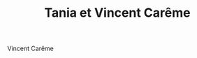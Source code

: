 ﻿---
title:  Tania et Vincent Carême
huis:   Dom. Vincent Careme
regio:  A.O.C. Vouvray
photo:  careme.jpg
layout: wijnhuis 

wijnen:
    - naam:  Cuvée T'12
      ref:   
      app:   A.O.C. Vouvray
      type:  Blanc mousseux
      cep:   Chenin blanc
      prijs: €11.75
    
    - naam:  Brut'12
      ref:   
      app:   A.O.C. Vouvray
      type:  Blanc mousseux
      cep:   Chenin blanc
      prijs: €13.95
    
    - naam:  Cuvée Ancestrale'10
      ref:   
      app:   A.O.C. Vouvray
      type:  Blanc mousseux
      cep:   Chenin blanc
      prijs: €14.27
      
    - naam:  Cuvée Ancestrale'11
      ref:   
      app:   A.O.C. Vouvray
      type:  Blanc mousseux
      cep:   Chenin blanc
      prijs: €14.27
      
    - naam:  Spring'13
      ref:   
      app:   A.O.C. Vouvray
      type:  Blanc sec
      cep:   Chenin blanc
      prijs: €9.38
      
    - naam:  Spring'14
      ref:   
      app:   A.O.C. Vouvray
      type:  Blanc sec
      cep:   Chenin blanc
      prijs: €9.38
      
    - naam:  Vouvray sec'11
      ref:   
      app:   A.O.C. Vouvray
      type:  Blanc sec
      cep:   Chenin blanc
      prijs: €13.87
      
    - naam:  Le Clos'06
      ref:   
      app:   A.O.C. Vouvray
      type:  Blanc Demi-Sec
      cep:   Chenin blanc
      prijs: €18.10
      
    - naam:  Le Peu Morier'12
      ref:   
      app:   A.O.C. Vouvray
      type:  Blanc sec
      cep:   Chenin blanc
      prijs: €17.50
      
    - naam:  Moelleux'05
      ref:   
      app:   A.O.C. Vouvray
      type:  Moelleux
      cep:   Chenin blanc
      prijs: €15.33
      
    - naam:  Premier Tri'05 
      ref:   
      app:   A.O.C. Vouvray
      type:  Liquoreux
      cep:   Chenin blanc
      prijs: €28.07
---
Vincent Carême

   



